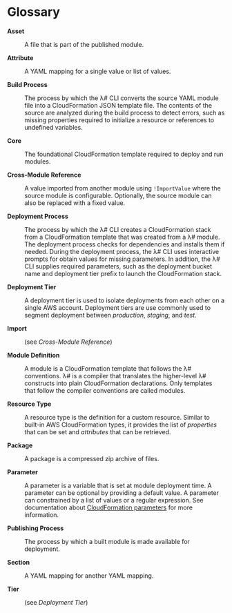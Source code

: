 # Glossary

<dl>

<dt><b>Asset</b></dt>
<dd>

A file that is part of the published module.
</dd>

<dt><b>Attribute</b></dt>
<dd>

A YAML mapping for a single value or list of values.
</dd>

<dt><b>Build Process</b></dt>
<dd>

The process by which the λ# CLI converts the source YAML module file into a CloudFormation JSON template file. The contents of the source are analyzed during the build process to detect errors, such as missing properties required to initialize a resource or references to undefined variables.
</dd>

<dt><b>Core</b></dt>
<dd>

The foundational CloudFormation template required to deploy and run modules.
</dd>

<dt><b>Cross-Module Reference</b></dt>
<dd>

A value imported from another module using <code>!ImportValue</code> where the source module is configurable. Optionally, the source module can also be replaced with a fixed value.
</dd>

<dt><b>Deployment Process</b></dt>
<dd>

The process by which the λ# CLI creates a CloudFormation stack from a CloudFormation template that was created from a λ# module. The deployment process checks for dependencies and installs them if needed. During the deployment process, the λ# CLI uses interactive prompts for obtain values for missing parameters. In addition, the λ# CLI supplies required parameters, such as the deployment bucket name and deployment tier prefix to launch the CloudFormation stack.
</dd>

<dt><b>Deployment Tier</b></dt>
<dd>

A deployment tier is used to isolate deployments from each other on a single AWS account. Deployment tiers are use commonly used to segment deployment between <i>production</i>, <i>staging</i>, and <i>test</i>.
</dd>

<dt><b>Import</b></dt>
<dd>

(see <i>Cross-Module Reference</i>)
</dd>

<dt><b>Module Definition</b></dt>
<dd>

A module is a CloudFormation template that follows the λ# conventions. λ# is a compiler that translates the higher-level λ# constructs into plain CloudFormation declarations. Only templates that follow the compiler conventions are called modules.
</dd>

<dt><b>Resource Type</b></dt>
<dd>

A resource type is the definition for a custom resource. Similar to built-in AWS CloudFormation types, it provides the list of <i>properties</i> that can be set and <i>attributes</i> that can be retrieved.
</dd>

<dt><b>Package</b></dt>
<dd>

A package is a compressed zip archive of files.
</dd>

<dt><b>Parameter</b></dt>
<dd>

A parameter is a variable that is set at module deployment time. A parameter can be optional by providing a default value. A parameter can constrained by a list of values or a regular expression. See documentation about <a href="https://docs.aws.amazon.com/AWSCloudFormation/latest/UserGuide/parameters-section-structure.html">CloudFormation parameters</a> for more information.
</dd>

<dt><b>Publishing Process</b></dt>
<dd>

The process by which a built module is made available for deployment.
</dd>

<dt><b>Section</b></dt>
<dd>

A YAML mapping for another YAML mapping.
</dd>

<dt><b>Tier</b></dt>
<dd>

(see <i>Deployment Tier</i>)
</dd>

</dl>
